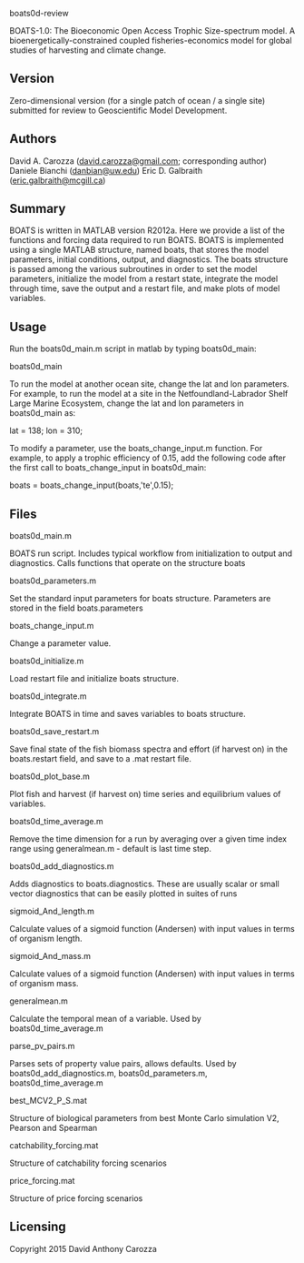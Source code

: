 boats0d-review

BOATS-1.0: The Bioeconomic Open Access Trophic Size-spectrum model. A
bioenergetically-constrained coupled fisheries-economics model for global
studies of harvesting and climate change.

Version
-------

Zero-dimensional version (for a single patch of ocean / a single site) submitted
for review to Geoscientific Model Development.

Authors
-------

David A. Carozza  (david.carozza@gmail.com; corresponding author)
Daniele Bianchi   (danbian@uw.edu)
Eric D. Galbraith (eric.galbraith@mcgill.ca)

Summary
-------

BOATS is written in MATLAB version R2012a. Here we provide a list of the
functions and forcing data required to run BOATS. BOATS is implemented using a
single MATLAB structure, named boats, that stores the model parameters, initial
conditions, output, and diagnostics. The boats structure is passed among the
various subroutines in order to set the model parameters, initialize the model
from a restart state, integrate the model through time, save the output and a
restart file, and make plots of model variables.

Usage
-----

Run the boats0d_main.m script in matlab by typing boats0d_main:

boats0d_main

To run the model at another ocean site, change the lat and lon parameters. For
example, to run the model at a site in the Netfoundland-Labrador Shelf Large
Marine Ecosystem, change the lat and lon parameters in boats0d_main as:

lat = 138; lon = 310;

To modify a parameter, use the boats_change_input.m function. For example, to
apply a trophic efficiency of 0.15, add the following code after the first call
to boats_change_input in boats0d_main:

boats = boats_change_input(boats,'te',0.15);

Files
-----

boats0d_main.m

BOATS run script. Includes typical workflow from initialization
to output and diagnostics. Calls functions that operate on the structure boats

boats0d_parameters.m

Set the standard input parameters for boats structure.
Parameters are stored in the field boats.parameters

boats_change_input.m

Change a parameter value.

boats0d_initialize.m

Load restart file and initialize boats structure.

boats0d_integrate.m

Integrate BOATS in time and saves variables to boats structure.

boats0d_save_restart.m

Save final state of the fish biomass spectra and effort
(if harvest on) in the boats.restart field, and save to a .mat restart file.

boats0d_plot_base.m

Plot fish and harvest (if harvest on) time series and equilibrium values of
variables.

boats0d_time_average.m

Remove the time dimension for a run by averaging over a
given time index range using generalmean.m - default is last time step.

boats0d_add_diagnostics.m

Adds diagnostics to boats.diagnostics. These are usually scalar or small
vector diagnostics that can be easily plotted in suites of runs

sigmoid_And_length.m

Calculate values of a sigmoid function (Andersen) with input values in
terms of organism length.

sigmoid_And_mass.m

Calculate values of a sigmoid function (Andersen) with input values in
terms of organism mass.

generalmean.m

Calculate the temporal mean of a variable. Used by boats0d_time_average.m

parse_pv_pairs.m

Parses sets of property value pairs, allows defaults. Used by
boats0d_add_diagnostics.m, boats0d_parameters.m, boats0d_time_average.m

best_MCV2_P_S.mat

Structure of biological parameters from best Monte Carlo
simulation V2, Pearson and Spearman

catchability_forcing.mat

Structure of catchability forcing scenarios

price_forcing.mat

Structure of price forcing scenarios

Licensing
---------

Copyright 2015 David Anthony Carozza